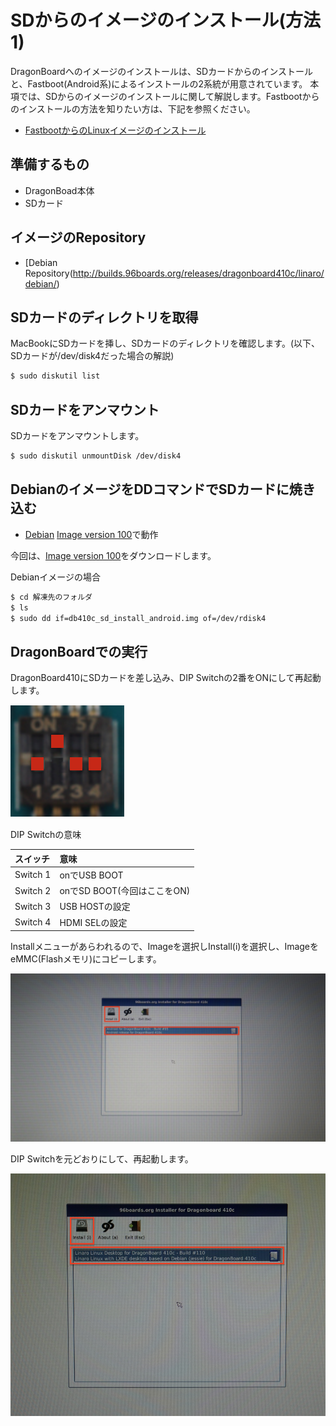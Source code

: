 # SDからのイメージのインストール(方法1)

DragonBoardへのイメージのインストールは、SDカードからのインストールと、Fastboot(Android系)によるインストールの2系統が用意されています。
本項では、SDからのイメージのインストールに関して解説します。Fastbootからのインストールの方法を知りたい方は、下記を参照ください。

* [FastbootからのLinuxイメージのインストール](getting_started_fastboot_linux.md)

## 準備するもの

* DragonBoad本体
* SDカード

## イメージのRepository

* [Debian Repository(http://builds.96boards.org/releases/dragonboard410c/linaro/debian/)

## SDカードのディレクトリを取得

MacBookにSDカードを挿し、SDカードのディレクトリを確認します。(以下、SDカードが/dev/disk4だった場合の解説)

```bash
$ sudo diskutil list
```

## SDカードをアンマウント

SDカードをアンマウントします。

```bash
$ sudo diskutil unmountDisk /dev/disk4
```

## DebianのイメージをDDコマンドでSDカードに焼き込む

* [Debian](http://builds.96boards.org/releases/dragonboard410c/linaro/debian/)
[Image version 100](http://builds.96boards.org/releases/dragonboard410c/linaro/debian/16.06/dragonboard410c_sdcard_install_debian-110.zip)で動作

今回は、[Image version 100](http://builds.96boards.org/releases/dragonboard410c/linaro/debian/16.06/dragonboard410c_sdcard_install_debian-110.zip)をダウンロードします。

Debianイメージの場合

```bash
$ cd 解凍先のフォルダ
$ ls 
$ sudo dd if=db410c_sd_install_android.img of=/dev/rdisk4
```

## DragonBoardでの実行

DragonBoard410にSDカードを差し込み、DIP Switchの2番をONにして再起動します。

![](/img/dev/dev001.png)

DIP Switchの意味

|スイッチ | 意味 |
|:--|:--|
|Switch 1 | onでUSB BOOT |
|Switch 2 | onでSD BOOT(今回はここをON) | 
|Switch 3 | USB HOSTの設定 |
|Switch 4 | HDMI SELの設定 |

Installメニューがあらわれるので、Imageを選択しInstall(i)を選択し、ImageをeMMC(Flashメモリ)にコピーします。

![](/img/dev/dev002.png)

DIP Switchを元どおりにして、再起動します。

![](/img/dev/dev006.png)


